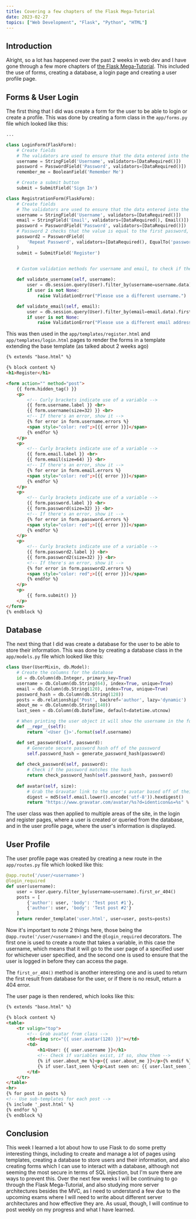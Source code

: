 ```yaml
---
title: Covering a few chapters of the Flask Mega-Tutorial
date: 2023-02-27
topics: ["Web Development", "Flask", "Python", "HTML"]
---
```

## Introduction
Alright, so a lot has happened over the past 2 weeks in web dev and I have gone through a few more chapters of [the Flask Mega-Tutorial](https://blog.miguelgrinberg.com/post/the-flask-mega-tutorial-part-i-hello-world). This included the use of forms, creating a database, a login page and creating a user profile page.

## Forms & User Login
The first thing that I did was create a form for the user to be able to login or create a profile. This was done by creating a form class in the `app/forms.py` file which looked like this:

```py
...

class LoginForm(FlaskForm):
    # Create fields
    # The validators are used to ensure that the data entered into the form is valid
    username = StringField('Username', validators=[DataRequired()])
    password = PasswordField('Password', validators=[DataRequired()])
    remember_me = BooleanField('Remember Me')

    # Create a submit button
    submit = SubmitField('Sign In')

class RegistrationForm(FlaskForm):
    # Create fields
    # The validators are used to ensure that the data entered into the form is valid
    username = StringField('Username', validators=[DataRequired()])
    email = StringField('Email', validators=[DataRequired(), Email()])
    password = PasswordField('Password', validators=[DataRequired()])
    # Password 2 checks that the value is equal to the first password, and if not, it will raise an error
    password2 = PasswordField(
        'Repeat Password', validators=[DataRequired(), EqualTo('password')]
    )
    submit = SubmitField('Register')

    
    # Custom validation methods for username and email, to check if they are already in use

    def validate_username(self, username):
        user = db.session.query(User).filter_by(username=username.data).first()
        if user is not None:
            raise ValidationError("Please use a different username.")

    def validate_email(self, email):
        user = db.session.query(User).filter_by(email=email.data).first()
        if user is not None:
            raise ValidationError("Please use a different email address.")
```

This was then used in the `app/templates/register.html` and `app/templates/login.html` pages to render the forms in a template extending the base template (as talked about 2 weeks ago)

```html
{% extends "base.html" %}

{% block content %}
<h1>Register</h1>

<form action="" method="post">
    {{ form.hidden_tag() }}
    <p>
        <!-- Curly brackets indicate use of a variable -->
        {{ form.username.label }} <br>
        {{ form.username(size=32) }} <br>
        <!-- If there's an error, show it -->
        {% for error in form.username.errors %}
        <span style="color: red";>[{{ error }}]</span>
        {% endfor %}
    </p>
    <p>
        <!-- Curly brackets indicate use of a variable -->
        {{ form.email.label }} <br>
        {{ form.email(size=64) }} <br>
        <!-- If there's an error, show it -->
        {% for error in form.email.errors %}
        <span style="color: red";>[{{ error }}]</span>
        {% endfor %}
    </p>
    <p>
        <!-- Curly brackets indicate use of a variable -->
        {{ form.password.label }} <br>
        {{ form.password(size=32) }} <br>
        <!-- If there's an error, show it -->
        {% for error in form.password.errors %}
        <span style="color: red";>[{{ error }}]</span>
        {% endfor %}
    </p>
    <p>
        <!-- Curly brackets indicate use of a variable -->
        {{ form.password2.label }} <br>
        {{ form.password2(size=32) }} <br>
        <!-- If there's an error, show it -->
        {% for error in form.password2.errors %}
        <span style="color: red";>[{{ error }}]</span>
        {% endfor %}
    </p>
    <p>
        {{ form.submit() }}
    </p>
</form>
{% endblock %}
```

## Database
The next thing that I did was create a database for the user to be able to store their information. This was done by creating a database class in the `app/models.py` file which looked like this:

```py
class User(UserMixin, db.Model):
    # Create the columns for the database
    id = db.Column(db.Integer, primary_key=True)
    username = db.Column(db.String(64), index=True, unique=True)
    email = db.Column(db.String(120), index=True, unique=True)
    password_hash = db.Column(db.String(128))
    posts = db.relationship('Post', backref='author', lazy='dynamic')
    about_me = db.Column(db.String(140))
    last_seen = db.Column(db.DateTime, default=datetime.utcnow)

    # When printing the user object it will show the username in the form <User {Username}>
    def __repr__(self):
        return '<User {}>'.format(self.username)

    def set_password(self, password):
        # Generate secure password hash off of the password
        self.password_hash = generate_password_hash(password)
    
    def check_password(self, password):
        # Check if the password matches the hash
        return check_password_hash(self.password_hash, password)
    
    def avatar(self, size):
        # Grab the Gravatar link to the user's avatar based off of their email
        digest = md5(self.email.lower().encode('utf-8')).hexdigest()
        return "https://www.gravatar.com/avatar/%s?d=identicon&s=%s" % (digest, size)
```

The user class was then applied to multiple areas of the site, in the login and register pages, where a user is created or queried from the database, and in the user profile page, where the user's information is displayed.

## User Profile
The user profile page was created by creating a new route in the `app/routes.py` file which looked like this:

```py
@app.route('/user/<username>')
@login_required
def user(username):
    user = User.query.filter_by(username=username).first_or_404()
    posts = [
        {'author': user, 'body': 'Test post #1'},
        {'author': user, 'body': 'Test post #2'}
    ]
    return render_template('user.html', user=user, posts=posts)
```

Now it's important to note 2 things here, those being the `@app.route('/user/<username>)` and the `@login_required` decorators. The first one is used to create a route that takes a variable, in this case the username, which means that it will go to the user page of a specified user for whichever user specified, and the second one is used to ensure that the user is logged in before they can access the page.

The `first_or_404()` method is another interesting one and is used to return the first result from database for the user, or if there is no result, return a 404 error.

The user page is then rendered, which looks like this:

```html
{% extends "base.html" %}

{% block content %}
<table>
    <tr valign="top">
        <!-- Grab avatar from class -->
        <td><img src="{{ user.avatar(128) }}"></td>
        <td>
            <h1>User: {{ user.username }}</h1>
            <!-- Check if variables exist, if so, show them -->
            {% if user.about_me %}<p>{{ user.about_me }}</p>{% endif %}
            {% if user.last_seen %}<p>Last seen on: {{ user.last_seen }}</p>{% endif %}
        </td>
    </tr>
</table>
<hr>
{% for post in posts %}
<!-- Use sub-templates for each post -->
{% include '_post.html' %}
{% endfor %}
{% endblock %}
```

## Conclusion
This week I learned a lot about how to use Flask to do some pretty interesting things, including to create and manage a lot of pages using templates, creating a database to store users and their information, and also creating forms which I can use to interact with a database, although not seeming the most secure in terms of SQL injection, but I'm sure there are ways to prevent this. Over the next few weeks I will be continuing to go through the Flask Mega-Tutorial, and also studying more server architectures besides the MVC, as I need to understand a few due to the upcoming exams where I will need to write about different server architectures and how effective they are. As usual, though, I will continue to post weekly on my progress and what I have learned.